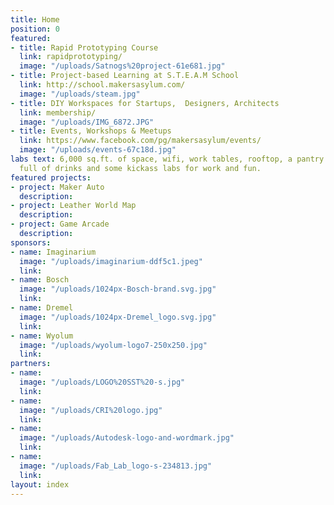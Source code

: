 ```yaml
---
title: Home
position: 0
featured:
- title: Rapid Prototyping Course
  link: rapidprototyping/
  image: "/uploads/Satnogs%20project-61e681.jpg"
- title: Project-based Learning at S.T.E.A.M School
  link: http://school.makersasylum.com/
  image: "/uploads/steam.jpg"
- title: DIY Workspaces for Startups,  Designers, Architects
  link: membership/
  image: "/uploads/IMG_6872.JPG"
- title: Events, Workshops & Meetups
  link: https://www.facebook.com/pg/makersasylum/events/
  image: "/uploads/events-67c18d.jpg"
labs text: 6,000 sq.ft. of space, wifi, work tables, rooftop, a pantry with a fridge
  full of drinks and some kickass labs for work and fun.
featured projects:
- project: Maker Auto
  description:
- project: Leather World Map
  description:
- project: Game Arcade
  description:
sponsors:
- name: Imaginarium
  image: "/uploads/imaginarium-ddf5c1.jpeg"
  link:
- name: Bosch
  image: "/uploads/1024px-Bosch-brand.svg.jpg"
  link:
- name: Dremel
  image: "/uploads/1024px-Dremel_logo.svg.jpg"
  link:
- name: Wyolum
  image: "/uploads/wyolum-logo7-250x250.jpg"
  link:
partners:
- name:
  image: "/uploads/LOGO%20SST%20-s.jpg"
  link:
- name:
  image: "/uploads/CRI%20logo.jpg"
  link:
- name:
  image: "/uploads/Autodesk-logo-and-wordmark.jpg"
  link:
- name:
  image: "/uploads/Fab_Lab_logo-s-234813.jpg"
  link:
layout: index
---
```

